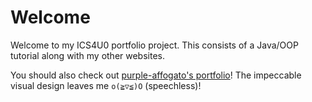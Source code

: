 # Welcome

Welcome to my ICS4U0 portfolio project. This consists of a Java/OOP tutorial along with my other websites.

You should also check out [purple-affogato's portfolio](https://purpleaffogatoicsportfolio.wordpress.com/)! The impeccable visual design leaves me `o(≧▽≦)O` (speechless)!
